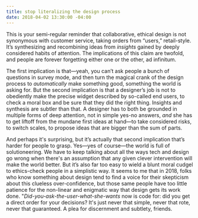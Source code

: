 ```yaml
---
title: stop literalizing the design process
date: 2018-04-02 13:30:00 -04:00
---
```


This is your semi-regular reminder that collaborative, ethical design is not synonymous with customer service, taking orders from “users,” retail-style. It’s synthesizing and recombining ideas from *insights* gained by deeply considered habits of attention. The implications of this claim are twofold, and people are forever forgetting either one or the other, ad infinitum. 

The first implication is that—yeah, you can’t ask people a bunch of questions in survey mode, and then turn the magical crank of the design process to *automatically* make something good, something the world is asking for. But the second implication is that a designer’s job is not to obediently make the precise widget described by so-called end users, to check a moral box and be sure that they did the right thing. Insights and synthesis are subtler than that. A designer has to both be grounded in multiple forms of deep attention, not in simple yes-no answers, *and* she has to get liftoff from the mundane first ideas at hand—to take considered risks, to switch scales, to propose ideas that are bigger than the sum of parts.

And perhaps it's surprising, but it’s actually that second implication that’s harder for people to grasp. Yes—yes of course—the world is full of solutioneering. We have to keep talking about all the ways tech and design go wrong when there's an assumption that any given clever intervention will make the world better. But it’s also far too easy to wield a blunt moral cudgel to ethics-check people in a simplistic way. It seems to me that in 2018, folks who know something about design tend to find a voice for their skepticism about this clueless over-confidence, but those same people have too little patience for the non-linear and enigmatic way that design gets its work done. "*Did-you-ask-the-user-what-she-wants* now is code for: did you get a direct order for your decisions? It's just never that simple, never that rote, never that guaranteed. A plea for discernment and subtlety, friends.

